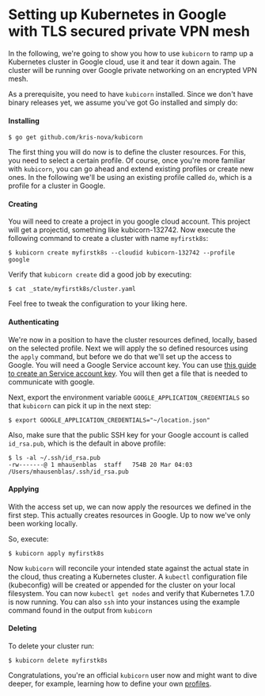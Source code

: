 # Setting up Kubernetes in Google with TLS secured private VPN mesh

In the following, we're going to show you how to use `kubicorn` to ramp up a Kubernetes cluster in Google cloud, use it and tear it down again.
The cluster will be running over Google private networking on an encrypted VPN mesh.

As a prerequisite, you need to have `kubicorn` installed. Since we don't have binary releases yet, we assume you've got Go installed and simply do:

#### Installing

```
$ go get github.com/kris-nova/kubicorn
```

The first thing you will do now is to define the cluster resources.
For this, you need to select a certain profile. Of course, once you're more familiar with `kubicorn`, you can go ahead and extend existing profiles or create new ones.
In the following we'll be using an existing profile called `do`, which is a profile for a cluster in Google.

#### Creating

You will need to create a project in you google cloud account. This project will get a projectid, something like kubicorn-132742.
Now execute the following command to create a cluster with name `myfirstk8s`:

```
$ kubicorn create myfirstk8s --cloudid kubicorn-132742 --profile google
```

Verify that `kubicorn create` did a good job by executing:

```
$ cat _state/myfirstk8s/cluster.yaml
```

Feel free to tweak the configuration to your liking here.

#### Authenticating

We're now in a position to have the cluster resources defined, locally, based on the selected profile.
Next we will apply the so defined resources using the `apply` command, but before we do that we'll set up the access to Google.
You will need a Google Service account key.
You can use [this guide to create an Service account key](https://cloud.google.com/iam/docs/creating-managing-service-account-keys).
You will then get a file that is needed to communicate with google.

Next, export the environment variable `GOOGLE_APPLICATION_CREDENTIALS` so that `kubicorn` can pick it up in the next step:

```
$ export GOOGLE_APPLICATION_CREDENTIALS="~/location.json"
```

Also, make sure that the public SSH key for your Google account is called `id_rsa.pub`, which is the default in above profile:

```
$ ls -al ~/.ssh/id_rsa.pub
-rw-------@ 1 mhausenblas  staff   754B 20 Mar 04:03 /Users/mhausenblas/.ssh/id_rsa.pub
```

#### Applying

With the access set up, we can now apply the resources we defined in the first step.
This actually creates resources in Google. Up to now we've only been working locally.

So, execute:

```
$ kubicorn apply myfirstk8s
```

Now `kubicorn` will reconcile your intended state against the actual state in the cloud, thus creating a Kubernetes cluster.
A `kubectl` configuration file (kubeconfig) will be created or appended for the cluster on your local filesystem.
You can now `kubectl get nodes` and verify that Kubernetes 1.7.0 is now running.
You can also `ssh` into your instances using the example command found in the output from `kubicorn`

#### Deleting

To delete your cluster run:

```
$ kubicorn delete myfirstk8s
```

Congratulations, you're an official `kubicorn` user now and might want to dive deeper,
for example, learning how to define your own [profiles](https://github.com/kris-nova/kubicorn/tree/master/profiles).
